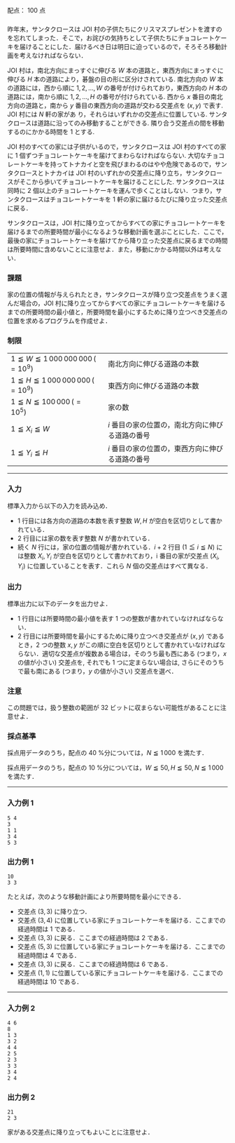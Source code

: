 配点： $100$ 点

###

昨年末，サンタクロースは JOI 村の子供たちにクリスマスプレゼントを渡すのを忘れてしまった．そこで，お詫びの気持ちとして子供たちにチョコレートケーキを届けることにした．届けるべき日は明日に迫っているので，そろそろ移動計画を考えなければならない．

JOI 村は，南北方向にまっすぐに伸びる $W$ 本の道路と，東西方向にまっすぐに伸びる $H$ 本の道路により，碁盤の目の形に区分けされている. 南北方向の $W$ 本の道路には，西から順に $1,2,\ldots,W$ の番号が付けられており，東西方向の $H$ 本の道路には，南から順に $1,2,\ldots,H$ の番号が付けられている. 西から $x$ 番目の南北方向の道路と，南から $y$ 番目の東西方向の道路が交わる交差点を $(x, y)$ で表す. JOI 村には $N$ 軒の家があ
り，それらはいずれかの交差点に位置している. サンタクロースは道路に沿ってのみ移動することができる. 隣り合う交差点の間を移動するのにかかる時間を $1$ とする.

JOI 村のすべての家には子供がいるので，サンタクロースは JOI 村のすべての家に $1$ 個ずつチョコレートケーキを届けてまわらなければならない. 大切なチョコレートケーキを持ってトナカイと空を飛びまわるのはやや危険であるので，サンタクロースとトナカイは JOI 村のいずれかの交差点に降り立ち，サンタクロースがそこから歩いてチョコレートケーキを届けることにした. サンタクロースは同時に $2$ 個以上のチョコレートケーキを運んで歩くことはしない．つまり，サンタクロースはチョコレートケーキを $1$ 軒の家に届けるたびに降り立った交差点に戻る．

サンタクロースは，JOI 村に降り立ってからすべての家にチョコレートケーキを届けるまでの所要時間が最小になるような移動計画を選ぶことにした．ここで，最後の家にチョコレートケーキを届けてから降り立った交差点に戻るまでの時間は所要時間に含めないことに注意せよ．また，移動にかかる時間以外は考えない．

### 課題

家の位置の情報が与えられたとき，サンタクロースが降り立つ交差点をうまく選んだ場合の，JOI 村に降り立ってからすべての家にチョコレートケーキを届けるまでの所要時間の最小値と，所要時間を最小にするために降り立つべき交差点の位置を求めるプログラムを作成せよ．

### 制限

|||
|---|---|
|$1\leqq W\leqq 1\,000\,000\,000\,(=10^9)$&emsp;|南北方向に伸びる道路の本数|
|$1\leqq H\leqq 1\,000\,000\,000\,(=10^9)$&emsp;|東西方向に伸びる道路の本数|
|$1 \leqq N \leqq 100\,000\, (=10^5)$&emsp;|家の数|
|$1 \leqq X_i \leqq W$&emsp;| $i$ 番目の家の位置の，南北方向に伸びる道路の番号|
|$1 \leqq Y_i \leqq H$&emsp;| $i$ 番目の家の位置の，東西方向に伸びる道路の番号|

---

### 入力

標準入力から以下の入力を読み込め．

- $1$ 行目には各方向の道路の本数を表す整数 $W, H$ が空白を区切りとして書かれている．
- $2$ 行目には家の数を表す整数 $N$ が書かれている．
- 続く $N$ 行には，家の位置の情報が書かれている．$i + 2$ 行目 $(1 \leqq i \leqq N)$ には整数 $X_i,Y_i$ が空白を区切りとして書かれており，i 番目の家が交差点 $(X_i, Y_i)$ に位置していることを表す．これら $N$ 個の交差点はすべて異なる．

### 出力

標準出力に以下のデータを出力せよ．

- $1$ 行目には所要時間の最小値を表す $1$ つの整数が書かれていなければならない．
- $2$ 行目には所要時間を最小にするために降り立つべき交差点が $(x, y)$ であるとき，$2$ つの整数 $x, y$ がこの順に空白を区切りとして書かれていなければならない．適切な交差点が複数ある場合は，そのうち最も西にある (つまり，$x$ の値が小さい) 交差点を, それでも $1$ つに定まらない場合は, さらにそのうちで最も南にある (つまり，$y$ の値が小さい) 交差点を選べ．

### 注意

この問題では，扱う整数の範囲が $32$ ビットに収まらない可能性があることに注意せよ．

### 採点基準

採点用データのうち，配点の $40$ %分については，$N \leqq 1\,000$ を満たす．

採点用データのうち，配点の $10$ %分については，$W\leqq 50,H\leqq 50,N\leqq 1\,000$ を満たす．

---

### 入力例 1

~~~
5 4
3
1 1
3 4
5 3
~~~

### 出力例 1

~~~
10
3 3
~~~

たとえば，次のような移動計画により所要時間を最小にできる．

- 交差点 $(3, 3)$ に降り立つ．
- 交差点 $(3, 4)$ に位置している家にチョコレートケーキを届ける．ここまでの経過時間は $1$ である．
- 交差点 $(3, 3)$ に戻る．ここまでの経過時間は $2$ である．
- 交差点 $(5, 3)$ に位置している家にチョコレートケーキを届ける．ここまでの経過時間は $4$ である．
- 交差点 $(3, 3)$ に戻る．ここまでの経過時間は $6$ である．
- 交差点 $(1, 1)$ に位置している家にチョコレートケーキを届ける．ここまでの経過時間は $10$ である．

---

### 入力例 2

~~~
4 6
8
1 3
3 2
4 4
2 5
2 3
3 3
3 4
2 4
~~~

### 出力例 2

~~~
21
2 3
~~~

家がある交差点に降り立ってもよいことに注意せよ．
